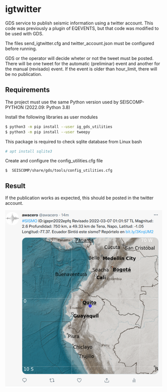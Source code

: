# igtwitter
GDS service to publish seismic information using a twitter account. This code was previously a plugin of EQEVENTS, but that code was modified to be used with GDS. 

The files send_igtwitter.cfg and twitter_account.json must be configured before running. 

GDS or the operator will decide wheter or not the tweet must be posted. There will be one tweet for the automatic (preliminar) event and another for the manual (revisado) event. If the event is older than hour_limit, there will be no publication. 


## Requirements

The project must use the same Python version used by SEISCOMP-PYTHON (2022.09: Python 3.8)

Install the following libraries as user modules

``` bash
$ python3 -m pip install --user ig_gds_utilities  
$ python3 -m pip install --user tweepy  
```

This package is required to check sqlite database from Linux bash
``` bash
# apt install sqlite3  
```

Create and configure the config_utilities.cfg file

```
$  SEISCOMP/share/gds/tools/config_utilities.cfg
```


## Result
If the publication works as expected, this should be posted in the twitter account. 

![example tweet of an event](./tweet_example.png)
